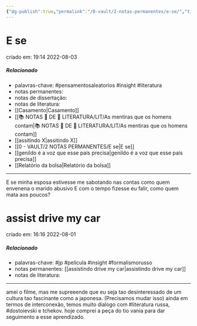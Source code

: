 ```yaml
---
{"dg-publish":true,"permalink":"/0-vault/2-notas-permanentes/e-se/","title":"E se","tags":["permanente","pensamentosaleatorios","insight","literatura"],"dgHomeLink":true,"dgShowLocalGraph":true,"dgShowFileTree":true,"dgEnableSearch":true}
---
```


# E se
criado em: 19:14 2022-08-03

##### Relacionado
- palavras-chave: #pensamentosaleatorios 
#insight 
#literatura 
- notas permanentes: 
- notas de dissertação:
- notas de literatura: 
- [[Casamento\|Casamento]]
- [[📚 NOTAS 📖 DE 📘 LITERATURA/LIT/As mentiras que os homens contam\|📚 NOTAS 📖 DE 📘 LITERATURA/LIT/As mentiras que os homens contam]]
- [[assitindo X\|assitindo X]]
- [[0 - VAULT/2 NOTAS PERMANENTES/E se\|E se]]
- [[genildo é a voz que esse país precisa\|genildo é a voz que esse país precisa]]
- [[Relatório da bolsa\|Relatório da bolsa]]
---

E se minha esposa estivesse me sabotando nas contas como quem envenena o marido abusivo 
E com o tempo fizesse eu falir, como quem mata aos poucos?


<div class="transclusion internal-embed is-loaded"><div class="markdown-embed">



# assist drive my car
criado em: 16:16 2022-08-01

##### Relacionado
- palavras-chave: #jp #pelicula #insight #formalismorusso 
- notas permanentes: [[assistindo drive my car\|assistindo drive my car]]
- notas de literatura: 

---

amei o filme, mas me supreeende que eu seja tao desinteressado de um cultura tao fascinante como a japonesa.
(Precisamos mudar isso)
ainda em termos de interconexão, temos muito dialogo com #literatura  russa, #dostoievski  e tchekov. hoje comprei a peça do tio vania para dar seguimento a esse aprendizado.



</div></div>

